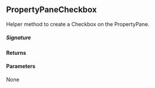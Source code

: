 ## PropertyPaneCheckbox

Helper method to create a Checkbox on the PropertyPane.

##### Signature

#### Returns

#### Parameters
None

